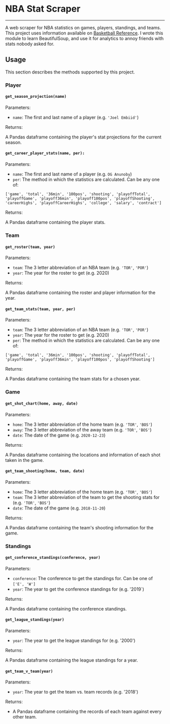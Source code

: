 # NBA Stat Scraper 
-----------------------------------------------------------------------------------------------------------------------------
A web scraper for NBA statistics on games, players, standings, and teams. This project uses information available on [Basketball Reference](https://basketball-reference.com). I wrote this module to learn BeautifulSoup, and use it for analytics to annoy friends with stats nobody asked for. 


## Usage
This section describes the methods supported by this project. 

### Player
#### `get_season_projection(name)`
Parameters:
  - `name`: The first and last name of a player (e.g. `'Joel Embiid'`)

Returns:

A Pandas dataframe containing the player's stat projections for the current season.

#### `get_career_player_stats(name, per):`
Parameters:
  - `name`: The first and last name of a player (e.g. `OG Anunoby`)
  - `per`: The method in which the statistics are calculated. Can be any one of:
  ```
  ['game', 'total', '36min', '100pos', 'shooting', 'playoffTotal', 'playoffGame', 'playoff36min', 'playoff100pos', 'playoffShooting', 'careerHighs', 'playoffCareerHighs', 'college', 'salary', 'contract']
  ```
  
Returns:
  
A Pandas dataframe containing the player stats. 
  
### Team
#### `get_roster(team, year)`
Parameters:
  - `team`: The 3 letter abbreviation of an NBA team (e.g. `'TOR'`, `'POR'`)
  - `year`: The year for the roster to get (e.g. 2020)
    
Returns:
  
A Pandas dataframe containing the roster and player information for the year.
  
#### `get_team_stats(team, year, per)`
Parameters:
  - `team`: The 3 letter abbreviation of an NBA team (e.g. `'TOR'`, `'POR'`)
  - `year`: The year for the roster to get (e.g. 2020)
  - `per`: The method in which the statistics are calculated. Can be any one of:
```
['game', 'total', '36min', '100pos', 'shooting', 'playoffTotal', 'playoffGame', 'playoff36min', 'playoff100pos', 'playoffShooting']
```

Returns:

A Pandas dataframe containing the team stats for a chosen year.

### Game
#### `get_shot_chart(home, away, date)`
Parameters:
  - `home`: The 3 letter abbreviation of the home team (e.g. `'TOR'`, `'BOS'`)
  - `away`: The 3 letter abbreviation of the away team (e.g. `'TOR'`, `'BOS'`)
  - `date`: The date of the game (e.g. `2020-12-23`)
  
Returns:

A Pandas dataframe containing the locations and information of each shot taken in the game.

#### `get_team_shooting(home, team, date)`
Parameters: 
  - `home`: The 3 letter abbreviation of the home team (e.g. `'TOR'`, `'BOS'`)
  - `team`: The 3 letter abbreviation of the team to get the shooting stats for (e.g. `'TOR'`, `'BOS'`)
  - `date`: The date of the game (e.g. `2018-11-20`)

Returns:

A Pandas dataframe containing the team's shooting information for the game.

### Standings
#### `get_conference_standings(conference, year)`
Parameters:
  - `conference`: The conference to get the standings for. Can be one of `['E', 'W']`
  - `year`: The year to get the conference standings for (e.g. '2019`)

Returns:

A Pandas dataframe containing the conference standings.

#### `get_league_standings(year)`
Parameters:
  - `year`: The year to get the league standings for (e.g. '2000')
  
Returns:

A Pandas dataframe containing the league standings for a year.

#### `get_team_v_team(year)`
Parameters:
  - `year`: The year to get the team vs. team records (e.g. '2018')
  
Returns:
  - A Pandas dataframe containing the records of each team against every other team.
